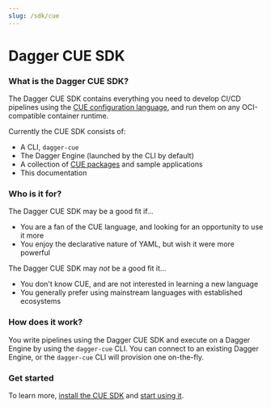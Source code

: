 ```yaml
---
slug: /sdk/cue
---
```


# Dagger CUE SDK

### What is the Dagger CUE SDK?

The Dagger CUE SDK contains everything you need to develop CI/CD pipelines using the [CUE configuration language](https://cuelang.org), and run them on any OCI-compatible container runtime.

Currently the CUE SDK consists of:

- A CLI, `dagger-cue`
- The Dagger Engine (launched by the CLI by default)
- A collection of [CUE packages](https://github.com/dagger/dagger/tree/cue-sdk/pkg) and sample applications
- This documentation

### Who is it for?

The Dagger CUE SDK may be a good fit if...

* You are a fan of the CUE language, and looking for an opportunity to use it more
* You enjoy the declarative nature of YAML, but wish it were more powerful

The Dagger CUE SDK may *not* be a good fit it...

* You don't know CUE, and are not interested in learning a new language
* You generally prefer using mainstream languages with established ecosystems

### How does it work?

You write pipelines using the Dagger CUE SDK and execute on a Dagger Engine by using the `dagger-cue` CLI. You can connect to an existing Dagger Engine, or the `dagger-cue` CLI will provision one on-the-fly.

### Get started

To learn more, [install the CUE SDK](./getting-started/526369-install.mdx) and [start using it](./getting-started/470907-get-started.md).
